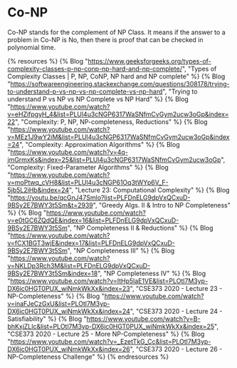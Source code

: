 # Co-NP

Co-NP stands for the complement of NP Class. It means if the answer to a problem in Co-NP is No, then there is proof that can be checked in polynomial time.

{% resources %}
  {% Blog "https://www.geeksforgeeks.org/types-of-complexity-classes-p-np-conp-np-hard-and-np-complete/", "Types of Complexity Classes | P, NP, CoNP, NP hard and NP complete" %}
  {% Blog "https://softwareengineering.stackexchange.com/questions/308178/trying-to-understand-p-vs-np-vs-np-complete-vs-np-hard", "Trying to understand P vs NP vs NP Complete vs NP Hard" %}
  {% Blog "https://www.youtube.com/watch?v=eHZifpgyH_4&list=PLUl4u3cNGP6317WaSNfmCvGym2ucw3oGp&index=22", "Complexity: P, NP, NP-completeness, Reductions" %}
  {% Blog "https://www.youtube.com/watch?v=MEz1J9wY2iM&list=PLUl4u3cNGP6317WaSNfmCvGym2ucw3oGp&index=24", "Complexity: Approximation Algorithms" %}
  {% Blog "https://www.youtube.com/watch?v=4q-jmGrmxKs&index=25&list=PLUl4u3cNGP6317WaSNfmCvGym2ucw3oGp", "Complexity: Fixed-Parameter Algorithms" %}
  {% Blog "https://www.youtube.com/watch?v=moPtwq_cVH8&list=PLUl4u3cNGP61Oq3tWYp6V_F-5jb5L2iHb&index=24", "Lecture 23: Computational Complexity" %}
  {% Blog "https://youtu.be/qcGnJ47Smlo?list=PLFDnELG9dpVxQCxuD-9BSy2E7BWY3t5Sm&t=2939", "Greedy Algs. II & Intro to NP Completeness" %}
  {% Blog "https://www.youtube.com/watch?v=e0tGC6ZQdQE&index=16&list=PLFDnELG9dpVxQCxuD-9BSy2E7BWY3t5Sm", "NP Completeness II & Reductions" %}
  {% Blog "https://www.youtube.com/watch?v=fCX1BGT3wjE&index=17&list=PLFDnELG9dpVxQCxuD-9BSy2E7BWY3t5Sm", "NP Completeness III" %}
  {% Blog "https://www.youtube.com/watch?v=NKLDp3Rch3M&list=PLFDnELG9dpVxQCxuD-9BSy2E7BWY3t5Sm&index=18", "NP Completeness IV" %}
  {% Blog "https://www.youtube.com/watch?v=ItHp5laE1VE&list=PLOtl7M3yp-DX6ic0HGT0PUX_wiNmkWkXx&index=23", "CSE373 2020 - Lecture 23 - NP-Completeness" %}
  {% Blog "https://www.youtube.com/watch?v=inaFJeCzGxU&list=PLOtl7M3yp-DX6ic0HGT0PUX_wiNmkWkXx&index=24", "CSE373 2020 - Lecture 24 - Satisfiability" %}
  {% Blog "https://www.youtube.com/watch?v=B-bhKxjZLlc&list=PLOtl7M3yp-DX6ic0HGT0PUX_wiNmkWkXx&index=25", "CSE373 2020 - Lecture 25 - More NP-Completeness" %}
  {% Blog "https://www.youtube.com/watch?v=_EzetTkG_Cc&list=PLOtl7M3yp-DX6ic0HGT0PUX_wiNmkWkXx&index=26", "CSE373 2020 - Lecture 26 - NP-Completeness Challenge" %}
{% endresources %}
